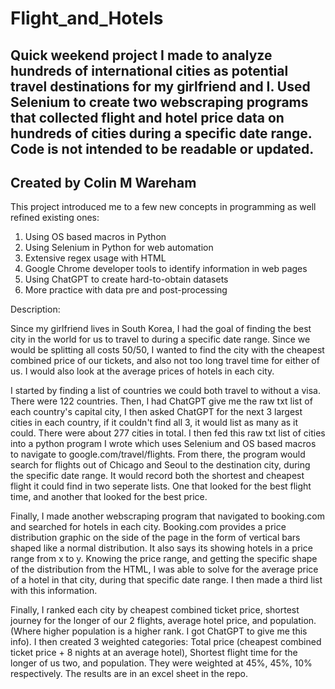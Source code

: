 # Flight_and_Hotels
**Quick weekend project I made to analyze hundreds of international cities as potential travel destinations for my girlfriend and I. Used Selenium to create two webscraping programs that collected flight and hotel price data on hundreds of cities during a specific date range. Code is not intended to be readable or updated.**
---------------------------------------------------
**Created by Colin M Wareham**
---------------------------------------------------
This project introduced me to a few new concepts in programming as well refined existing ones:
1. Using OS based macros in Python
2. Using Selenium in Python for web automation
3. Extensive regex usage with HTML
4. Google Chrome developer tools to identify information in web pages
5. Using ChatGPT to create hard-to-obtain datasets
6. More practice with data pre and post-processing


Description:

Since my girlfriend lives in South Korea, I had the goal of finding the best city in the world for us to travel to during a specific date range. Since we would be splitting all costs 50/50, I wanted to find the city with the cheapest combined price of our tickets, and also not too long travel time for either of us. I would also look at the average prices of hotels in each city.

I started by finding a list of countries we could both travel to without a visa. There were 122 countries. Then, I had ChatGPT give me the raw txt list of each country's capital city, I then asked ChatGPT for the next 3 largest cities in each country, if it couldn't find all 3, it would list as many as it could. There were about 277 cities in total. I then fed this raw txt list of cities into a python program I wrote which uses Selenium and OS based macros to navigate to google.com/travel/flights. From there, the program would search for flights out of Chicago and Seoul to the destination city, during the specific date range. It would record both the shortest and cheapest flight it could find in two seperate lists. One that looked for the best flight time, and another that looked for the best price.

Finally, I made another webscraping program that navigated to booking.com and searched for hotels in each city. Booking.com provides a price distribution graphic on the side of the page in the form of vertical bars shaped like a normal distribution. It also says its showing hotels in a price range from x to y. Knowing the price range, and getting the specific shape of the distribution from the HTML, I was able to solve for the average price of a hotel in that city, during that specific date range. I then made a third list with this information.

Finally, I ranked each city by cheapest combined ticket price, shortest journey for the longer of our 2 flights, average hotel price, and population. (Where higher population is a higher rank. I got ChatGPT to give me this info). I then created 3 weighted categories: Total price (cheapest combined ticket price + 8 nights at an average hotel), Shortest flight time for the longer of us two, and population. They were weighted at 45%, 45%, 10% respectively. The results are in an excel sheet in the repo.

